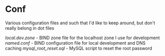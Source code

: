 # Conf  

Various configuration files and such that I'd like to keep around, but don't really belong in dot files  

*local.dev.zone* - BIND zone file for the localhost zone I use for development  
*named.conf* - BIND configuration file for local development and DNS caching
*mysql_root_reset.sql* - MySQL script to reset the root password
